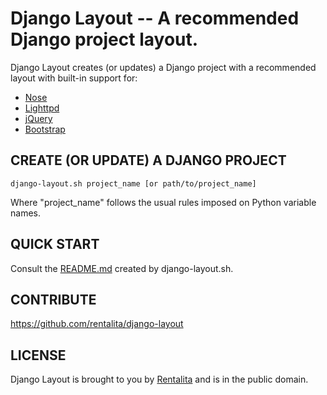 Django Layout -- A recommended Django project layout.
===

Django Layout creates (or updates) a Django project with a recommended
layout with built-in support for:

 * [Nose](http://readthedocs.org/docs/nose/en/latest/)
 * [Lighttpd](http://www.lighttpd.net/)
 * [jQuery](http://jquery.com/)
 * [Bootstrap](http://twitter.github.com/bootstrap/)

## CREATE (OR UPDATE) A DJANGO PROJECT

    django-layout.sh project_name [or path/to/project_name]

Where "project_name" follows the usual rules imposed on Python
variable names.

## QUICK START

Consult the
[README.md](https://github.com/rentalita/django-layout/blob/master/django-layout/README.md)
created by django-layout.sh.

## CONTRIBUTE

https://github.com/rentalita/django-layout

## LICENSE

Django Layout is brought to you by [Rentalita](http://rentalita.net/)
and is in the public domain.
